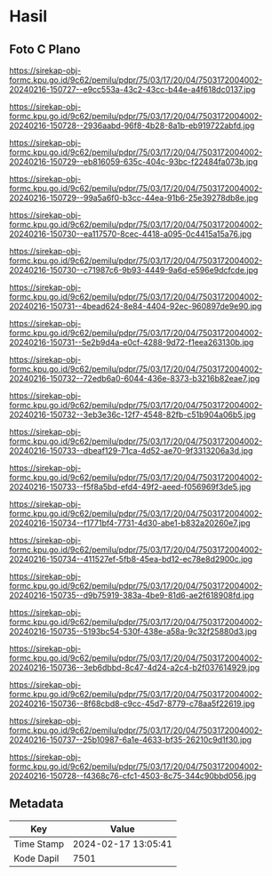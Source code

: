 # Hasil

## Foto C Plano

https://sirekap-obj-formc.kpu.go.id/9c62/pemilu/pdpr/75/03/17/20/04/7503172004002-20240216-150727--e9cc553a-43c2-43cc-b44e-a4f618dc0137.jpg

https://sirekap-obj-formc.kpu.go.id/9c62/pemilu/pdpr/75/03/17/20/04/7503172004002-20240216-150728--2936aabd-96f8-4b28-8a1b-eb919722abfd.jpg

https://sirekap-obj-formc.kpu.go.id/9c62/pemilu/pdpr/75/03/17/20/04/7503172004002-20240216-150729--eb816059-635c-404c-93bc-f22484fa073b.jpg

https://sirekap-obj-formc.kpu.go.id/9c62/pemilu/pdpr/75/03/17/20/04/7503172004002-20240216-150729--99a5a6f0-b3cc-44ea-91b6-25e39278db8e.jpg

https://sirekap-obj-formc.kpu.go.id/9c62/pemilu/pdpr/75/03/17/20/04/7503172004002-20240216-150730--ea117570-8cec-4418-a095-0c4415a15a76.jpg

https://sirekap-obj-formc.kpu.go.id/9c62/pemilu/pdpr/75/03/17/20/04/7503172004002-20240216-150730--c71987c6-9b93-4449-9a6d-e596e9dcfcde.jpg

https://sirekap-obj-formc.kpu.go.id/9c62/pemilu/pdpr/75/03/17/20/04/7503172004002-20240216-150731--4bead624-8e84-4404-92ec-960897de9e90.jpg

https://sirekap-obj-formc.kpu.go.id/9c62/pemilu/pdpr/75/03/17/20/04/7503172004002-20240216-150731--5e2b9d4a-e0cf-4288-9d72-f1eea263130b.jpg

https://sirekap-obj-formc.kpu.go.id/9c62/pemilu/pdpr/75/03/17/20/04/7503172004002-20240216-150732--72edb6a0-6044-436e-8373-b3216b82eae7.jpg

https://sirekap-obj-formc.kpu.go.id/9c62/pemilu/pdpr/75/03/17/20/04/7503172004002-20240216-150732--3eb3e36c-12f7-4548-82fb-c51b904a06b5.jpg

https://sirekap-obj-formc.kpu.go.id/9c62/pemilu/pdpr/75/03/17/20/04/7503172004002-20240216-150733--dbeaf129-71ca-4d52-ae70-9f3313206a3d.jpg

https://sirekap-obj-formc.kpu.go.id/9c62/pemilu/pdpr/75/03/17/20/04/7503172004002-20240216-150733--f5f8a5bd-efd4-49f2-aeed-f056969f3de5.jpg

https://sirekap-obj-formc.kpu.go.id/9c62/pemilu/pdpr/75/03/17/20/04/7503172004002-20240216-150734--f1771bf4-7731-4d30-abe1-b832a20260e7.jpg

https://sirekap-obj-formc.kpu.go.id/9c62/pemilu/pdpr/75/03/17/20/04/7503172004002-20240216-150734--411527ef-5fb8-45ea-bd12-ec78e8d2900c.jpg

https://sirekap-obj-formc.kpu.go.id/9c62/pemilu/pdpr/75/03/17/20/04/7503172004002-20240216-150735--d9b75919-383a-4be9-81d6-ae2f618908fd.jpg

https://sirekap-obj-formc.kpu.go.id/9c62/pemilu/pdpr/75/03/17/20/04/7503172004002-20240216-150735--5193bc54-530f-438e-a58a-9c32f25880d3.jpg

https://sirekap-obj-formc.kpu.go.id/9c62/pemilu/pdpr/75/03/17/20/04/7503172004002-20240216-150736--3eb6dbbd-8c47-4d24-a2c4-b2f037614929.jpg

https://sirekap-obj-formc.kpu.go.id/9c62/pemilu/pdpr/75/03/17/20/04/7503172004002-20240216-150736--8f68cbd8-c9cc-45d7-8779-c78aa5f22619.jpg

https://sirekap-obj-formc.kpu.go.id/9c62/pemilu/pdpr/75/03/17/20/04/7503172004002-20240216-150737--25b10987-6a1e-4633-bf35-26210c9d1f30.jpg

https://sirekap-obj-formc.kpu.go.id/9c62/pemilu/pdpr/75/03/17/20/04/7503172004002-20240216-150728--f4368c76-cfc1-4503-8c75-344c90bbd056.jpg


## Metadata

| Key        | Value               |
| ---------- | ------------------- |
| Time Stamp | 2024-02-17 13:05:41 |
| Kode Dapil | 7501                |



